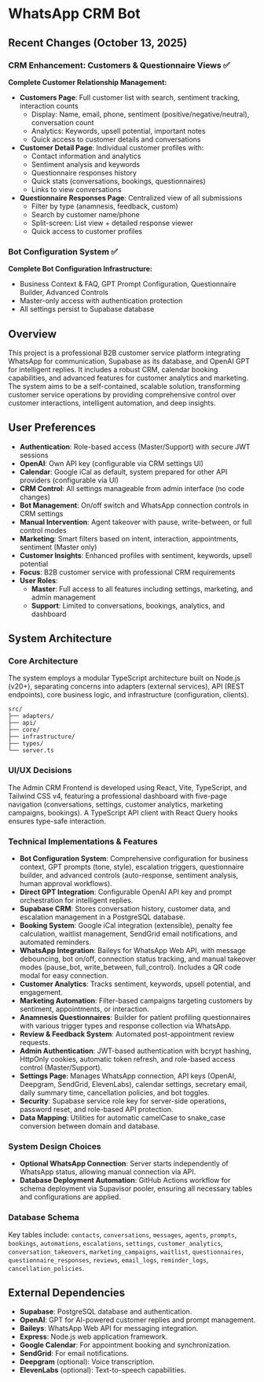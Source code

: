 # WhatsApp CRM Bot

## Recent Changes (October 13, 2025)

### CRM Enhancement: Customers & Questionnaire Views ✅
**Complete Customer Relationship Management:**
- **Customers Page**: Full customer list with search, sentiment tracking, interaction counts
  - Display: Name, email, phone, sentiment (positive/negative/neutral), conversation count
  - Analytics: Keywords, upsell potential, important notes
  - Quick access to customer details and conversations
- **Customer Detail Page**: Individual customer profiles with:
  - Contact information and analytics
  - Sentiment analysis and keywords
  - Questionnaire responses history
  - Quick stats (conversations, bookings, questionnaires)
  - Links to view conversations
- **Questionnaire Responses Page**: Centralized view of all submissions
  - Filter by type (anamnesis, feedback, custom)
  - Search by customer name/phone
  - Split-screen: List view + detailed response viewer
  - Quick access to customer profiles

### Bot Configuration System ✅
**Complete Bot Configuration Infrastructure:**
- Business Context & FAQ, GPT Prompt Configuration, Questionnaire Builder, Advanced Controls
- Master-only access with authentication protection
- All settings persist to Supabase database

## Overview
This project is a professional B2B customer service platform integrating WhatsApp for communication, Supabase as its database, and OpenAI GPT for intelligent replies. It includes a robust CRM, calendar booking capabilities, and advanced features for customer analytics and marketing. The system aims to be a self-contained, scalable solution, transforming customer service operations by providing comprehensive control over customer interactions, intelligent automation, and deep insights.

## User Preferences
- **Authentication**: Role-based access (Master/Support) with secure JWT sessions
- **OpenAI**: Own API key (configurable via CRM settings UI)
- **Calendar**: Google iCal as default, system prepared for other API providers (configurable via UI)
- **CRM Control**: All settings manageable from admin interface (no code changes)
- **Bot Management**: On/off switch and WhatsApp connection controls in CRM settings
- **Manual Intervention**: Agent takeover with pause, write-between, or full control modes
- **Marketing**: Smart filters based on intent, interaction, appointments, sentiment (Master only)
- **Customer Insights**: Enhanced profiles with sentiment, keywords, upsell potential
- **Focus**: B2B customer service with professional CRM requirements
- **User Roles**:
  - **Master**: Full access to all features including settings, marketing, and admin management
  - **Support**: Limited to conversations, bookings, analytics, and dashboard

## System Architecture

### Core Architecture
The system employs a modular TypeScript architecture built on Node.js (v20+), separating concerns into adapters (external services), API (REST endpoints), core business logic, and infrastructure (configuration, clients).

```
src/
├── adapters/
├── api/
├── core/
├── infrastructure/
├── types/
└── server.ts
```

### UI/UX Decisions
The Admin CRM Frontend is developed using React, Vite, TypeScript, and Tailwind CSS v4, featuring a professional dashboard with five-page navigation (conversations, settings, customer analytics, marketing campaigns, bookings). A TypeScript API client with React Query hooks ensures type-safe interaction.

### Technical Implementations & Features
- **Bot Configuration System**: Comprehensive configuration for business context, GPT prompts (tone, style), escalation triggers, questionnaire builder, and advanced controls (auto-response, sentiment analysis, human approval workflows).
- **Direct GPT Integration**: Configurable OpenAI API key and prompt orchestration for intelligent replies.
- **Supabase CRM**: Stores conversation history, customer data, and escalation management in a PostgreSQL database.
- **Booking System**: Google iCal integration (extensible), penalty fee calculation, waitlist management, SendGrid email notifications, and automated reminders.
- **WhatsApp Integration**: Baileys for WhatsApp Web API, with message debouncing, bot on/off, connection status tracking, and manual takeover modes (pause_bot, write_between, full_control). Includes a QR code modal for easy connection.
- **Customer Analytics**: Tracks sentiment, keywords, upsell potential, and engagement.
- **Marketing Automation**: Filter-based campaigns targeting customers by sentiment, appointments, or interaction.
- **Anamnesis Questionnaires**: Builder for patient profiling questionnaires with various trigger types and response collection via WhatsApp.
- **Review & Feedback System**: Automated post-appointment review requests.
- **Admin Authentication**: JWT-based authentication with bcrypt hashing, HttpOnly cookies, automatic token refresh, and role-based access control (Master/Support).
- **Settings Page**: Manages WhatsApp connection, API keys (OpenAI, Deepgram, SendGrid, ElevenLabs), calendar settings, secretary email, daily summary time, cancellation policies, and bot toggles.
- **Security**: Supabase service role key for server-side operations, password reset, and role-based API protection.
- **Data Mapping**: Utilities for automatic camelCase to snake_case conversion between domain and database.

### System Design Choices
- **Optional WhatsApp Connection**: Server starts independently of WhatsApp status, allowing manual connection via API.
- **Database Deployment Automation**: GitHub Actions workflow for schema deployment via Supavisor pooler, ensuring all necessary tables and configurations are applied.

### Database Schema
Key tables include: `contacts`, `conversations`, `messages`, `agents`, `prompts`, `bookings`, `automations`, `escalations`, `settings`, `customer_analytics`, `conversation_takeovers`, `marketing_campaigns`, `waitlist`, `questionnaires`, `questionnaire_responses`, `reviews`, `email_logs`, `reminder_logs`, `cancellation_policies`.

## External Dependencies

- **Supabase**: PostgreSQL database and authentication.
- **OpenAI**: GPT for AI-powered customer replies and prompt management.
- **Baileys**: WhatsApp Web API for messaging integration.
- **Express**: Node.js web application framework.
- **Google Calendar**: For appointment booking and synchronization.
- **SendGrid**: For email notifications.
- **Deepgram** (optional): Voice transcription.
- **ElevenLabs** (optional): Text-to-speech capabilities.